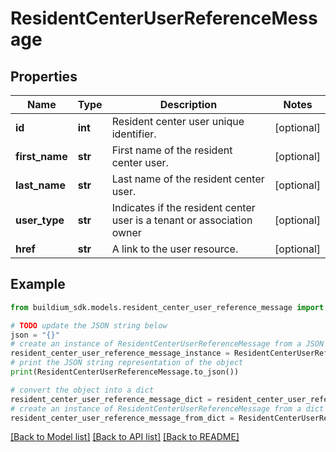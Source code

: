 # ResidentCenterUserReferenceMessage


## Properties

Name | Type | Description | Notes
------------ | ------------- | ------------- | -------------
**id** | **int** | Resident center user unique identifier. | [optional] 
**first_name** | **str** | First name of the resident center user. | [optional] 
**last_name** | **str** | Last name of the resident center user. | [optional] 
**user_type** | **str** | Indicates if the resident center user is a tenant or association owner | [optional] 
**href** | **str** | A link to the user resource. | [optional] 

## Example

```python
from buildium_sdk.models.resident_center_user_reference_message import ResidentCenterUserReferenceMessage

# TODO update the JSON string below
json = "{}"
# create an instance of ResidentCenterUserReferenceMessage from a JSON string
resident_center_user_reference_message_instance = ResidentCenterUserReferenceMessage.from_json(json)
# print the JSON string representation of the object
print(ResidentCenterUserReferenceMessage.to_json())

# convert the object into a dict
resident_center_user_reference_message_dict = resident_center_user_reference_message_instance.to_dict()
# create an instance of ResidentCenterUserReferenceMessage from a dict
resident_center_user_reference_message_from_dict = ResidentCenterUserReferenceMessage.from_dict(resident_center_user_reference_message_dict)
```
[[Back to Model list]](../README.md#documentation-for-models) [[Back to API list]](../README.md#documentation-for-api-endpoints) [[Back to README]](../README.md)


